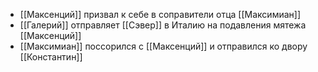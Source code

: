 * [[Максенций]] призвал к себе в соправители отца [[Максимиан]]
* [[Галерий]] отправляет [[Сэвер]] в Италию на подавления мятежа [[Максенций]]
* [[Максимиан]] поссорился с [[Максенций]] и отправился ко двору [[Константин]]
